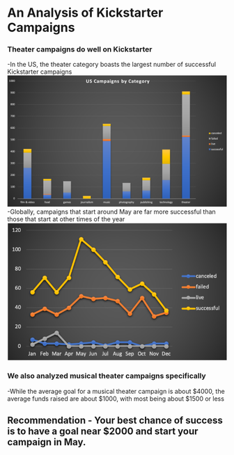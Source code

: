 # An Analysis of Kickstarter Campaigns
### Theater campaigns do well on Kickstarter
-In the US, the theater category boasts the largest number of successful Kickstarter campaigns
![US_campaigns_by_category](https://github.com/songmanrob/kickstarter-analysis/blob/master/US_campaigns_by_category.png)
-Globally, campaigns that start around May are far more successful than those that start at other times of the year
![Outcomes%20Based%20on%20Launch%20Date](https://github.com/songmanrob/kickstarter-analysis/blob/master/Outcomes%20Based%20on%20Launch%20Date.png)
### We also analyzed musical theater campaigns specifically
-While the average goal for a musical theater campaign is about $4000, the average funds raised are about $1000, with most being about $1500 or less
## Recommendation - Your best chance of success is to have a goal near $2000 and start your campaign in May.
